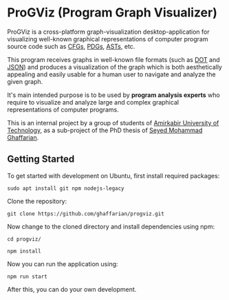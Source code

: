 # ProGViz (Program Graph Visualizer)
ProGViz is a cross-platform graph-visualization desktop-application for visualizing well-known graphical representations of computer program source code such as [CFGs](https://en.wikipedia.org/wiki/Control_flow_graph), [PDGs](https://en.wikipedia.org/wiki/Program_Dependence_Graph), [ASTs](https://en.wikipedia.org/wiki/Abstract_syntax_tree), etc.

This program receives graphs in well-known file formats (such as [DOT](https://en.wikipedia.org/wiki/DOT_(graph_description_language)) and [JSON](https://en.wikipedia.org/wiki/JSON)) and produces a visualization of the graph which is both aesthetically appealing and easily usable for a human user to navigate and analyze the given graph.

It's main intended purpose is to be used by **program analysis experts** who require to visualize and analyze large and complex graphical representations of computer programs.

This is an internal project by a group of students of [Amirkabir University of Technology](http://aut.ac.ir), as a sub-project of the PhD thesis of [Seyed Mohammad Ghaffarian](http://linkedin.com/in/smghaffarian).

## Getting Started

To get started with development on Ubuntu, first install required packages:

```
sudo apt install git npm nodejs-legacy
```

Clone the repository:

```
git clone https://github.com/ghaffarian/progviz.git
```

Now change to the cloned directory and install dependencies using npm:

```
cd progviz/

npm install
```

Now you can run the application using:

```
npm run start
```

After this, you can do your own development.
